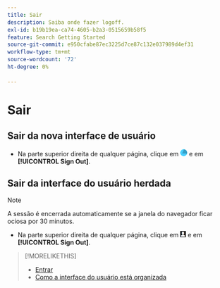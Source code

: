 ```yaml
---
title: Sair
description: Saiba onde fazer logoff.
exl-id: b19b19ea-ca74-4605-b2a3-0515659b58f5
feature: Search Getting Started
source-git-commit: e950cfabe87ec3225d7ce87c132e037989d4ef31
workflow-type: tm+mt
source-wordcount: '72'
ht-degree: 0%

---
```


# Sair

## Sair da nova interface de usuário

* Na parte superior direita de qualquer página, clique em ![Conta](/help/search-social-commerce/assets/account.png "Conta") e em **[!UICONTROL Sign Out]**.

## Sair da interface do usuário herdada

>[!NOTE]
>
>A sessão é encerrada automaticamente se a janela do navegador ficar ociosa por 30 minutos.

* Na parte superior direita de qualquer página, clique em ![Perfil de usuário](/help/search-social-commerce/assets/user-profile.png "Perfil de usuário") e em **[!UICONTROL Sign Out]**.

>[!MORELIKETHIS]
>
>* [Entrar](sign-in.md)
>* [Como a interface do usuário está organizada](user-interface.md)
